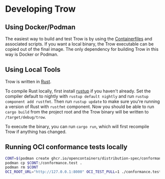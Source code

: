 # Developing Trow

## Using Docker/Podman

The easiest way to build and test Trow is by using the [Containerfiles](./docker/README.md) and
associated scripts. If you want a local binary, the Trow executable can be copied out of the final
image. The only dependency for building Trow in this way is Docker or Podman.

## Using Local Tools

Trow is written in [Rust](https://www.rust-lang.org/).

To compile Rust locally, first install [rustup](https://www.rust-lang.org/tools/install) if you
haven't already. Set the compiler default to nightly with `rustup default nightly` and run `rustup
component add rustfmt`. Then run `rustup update` to make sure you're running a version of Rust with
`rustfmt` component. Now you should be able to run `cargo build` from the project root and the Trow
binary will be written to `/target/debug/trow`.

To execute the binary, you can run `cargo run`, which will first recompile Trow if anything has
changed.

## Running OCI conformance tests locally

```bash
CONT=$(podman create ghcr.io/opencontainers/distribution-spec/conformance:v1.1.0)
podman cp $CONT:/conformance.test .
podman rm $CONT
OCI_ROOT_URL="http://127.0.0.1:8000" OCI_TEST_PULL=1 ./conformance.test
```
